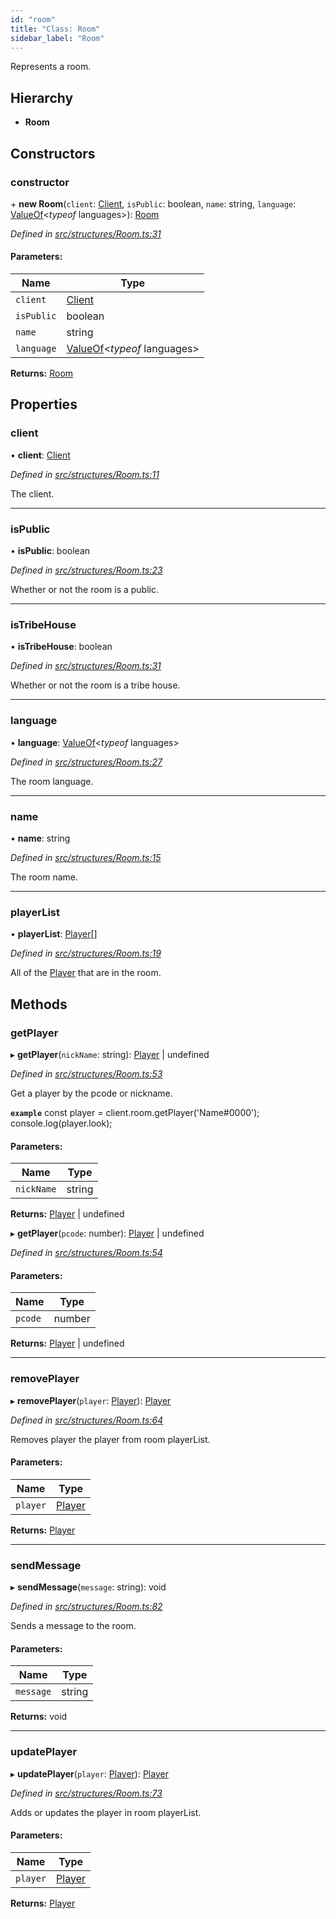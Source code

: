 ```yaml
---
id: "room"
title: "Class: Room"
sidebar_label: "Room"
---
```


Represents a room.

## Hierarchy

* **Room**

## Constructors

### constructor

\+ **new Room**(`client`: [Client](client.md), `isPublic`: boolean, `name`: string, `language`: [ValueOf](../globals.md#valueof)<*typeof* languages\>): [Room](room.md)

*Defined in [src/structures/Room.ts:31](https://github.com/SuspiciousLookingOwl/transformice.js/blob/b80242a/src/structures/Room.ts#L31)*

#### Parameters:

Name | Type |
------ | ------ |
`client` | [Client](client.md) |
`isPublic` | boolean |
`name` | string |
`language` | [ValueOf](../globals.md#valueof)<*typeof* languages\> |

**Returns:** [Room](room.md)

## Properties

### client

•  **client**: [Client](client.md)

*Defined in [src/structures/Room.ts:11](https://github.com/SuspiciousLookingOwl/transformice.js/blob/b80242a/src/structures/Room.ts#L11)*

The client.

___

### isPublic

•  **isPublic**: boolean

*Defined in [src/structures/Room.ts:23](https://github.com/SuspiciousLookingOwl/transformice.js/blob/b80242a/src/structures/Room.ts#L23)*

Whether or not the room is a public.

___

### isTribeHouse

•  **isTribeHouse**: boolean

*Defined in [src/structures/Room.ts:31](https://github.com/SuspiciousLookingOwl/transformice.js/blob/b80242a/src/structures/Room.ts#L31)*

Whether or not the room is a tribe house.

___

### language

•  **language**: [ValueOf](../globals.md#valueof)<*typeof* languages\>

*Defined in [src/structures/Room.ts:27](https://github.com/SuspiciousLookingOwl/transformice.js/blob/b80242a/src/structures/Room.ts#L27)*

The room language.

___

### name

•  **name**: string

*Defined in [src/structures/Room.ts:15](https://github.com/SuspiciousLookingOwl/transformice.js/blob/b80242a/src/structures/Room.ts#L15)*

The room name.

___

### playerList

•  **playerList**: [Player](player.md)[]

*Defined in [src/structures/Room.ts:19](https://github.com/SuspiciousLookingOwl/transformice.js/blob/b80242a/src/structures/Room.ts#L19)*

All of the [Player](player.md) that are in the room.

## Methods

### getPlayer

▸ **getPlayer**(`nickName`: string): [Player](player.md) \| undefined

*Defined in [src/structures/Room.ts:53](https://github.com/SuspiciousLookingOwl/transformice.js/blob/b80242a/src/structures/Room.ts#L53)*

Get a player by the pcode or nickname.

**`example`** 
const player = client.room.getPlayer('Name#0000');
console.log(player.look);

#### Parameters:

Name | Type |
------ | ------ |
`nickName` | string |

**Returns:** [Player](player.md) \| undefined

▸ **getPlayer**(`pcode`: number): [Player](player.md) \| undefined

*Defined in [src/structures/Room.ts:54](https://github.com/SuspiciousLookingOwl/transformice.js/blob/b80242a/src/structures/Room.ts#L54)*

#### Parameters:

Name | Type |
------ | ------ |
`pcode` | number |

**Returns:** [Player](player.md) \| undefined

___

### removePlayer

▸ **removePlayer**(`player`: [Player](player.md)): [Player](player.md)

*Defined in [src/structures/Room.ts:64](https://github.com/SuspiciousLookingOwl/transformice.js/blob/b80242a/src/structures/Room.ts#L64)*

Removes player the player from room playerList.

#### Parameters:

Name | Type |
------ | ------ |
`player` | [Player](player.md) |

**Returns:** [Player](player.md)

___

### sendMessage

▸ **sendMessage**(`message`: string): void

*Defined in [src/structures/Room.ts:82](https://github.com/SuspiciousLookingOwl/transformice.js/blob/b80242a/src/structures/Room.ts#L82)*

Sends a message to the room.

#### Parameters:

Name | Type |
------ | ------ |
`message` | string |

**Returns:** void

___

### updatePlayer

▸ **updatePlayer**(`player`: [Player](player.md)): [Player](player.md)

*Defined in [src/structures/Room.ts:73](https://github.com/SuspiciousLookingOwl/transformice.js/blob/b80242a/src/structures/Room.ts#L73)*

Adds or updates the player in room playerList.

#### Parameters:

Name | Type |
------ | ------ |
`player` | [Player](player.md) |

**Returns:** [Player](player.md)
